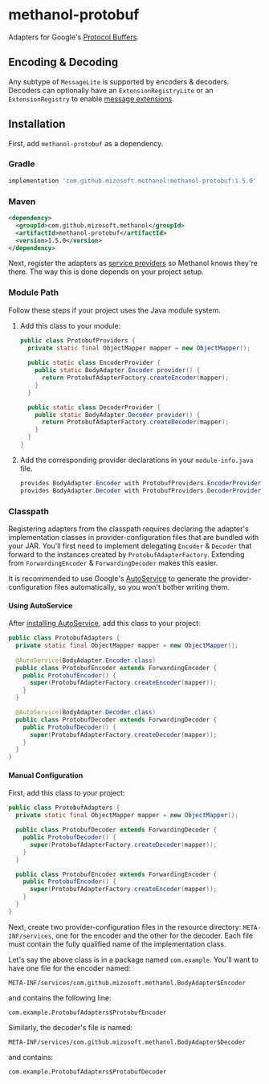 # methanol-protobuf

Adapters for Google's [Protocol Buffers][protocol_buffers].

## Encoding & Decoding

Any subtype of `MessageLite` is supported by encoders & decoders. Decoders can optionally have an
`ExtensionRegistryLite` or an `ExtensionRegistry` to enable [message extensions][message_extensions].

## Installation

First, add `methanol-protobuf` as a dependency.

### Gradle

```gradle
implementation 'com.github.mizosoft.methanol:methanol-protobuf:1.5.0'
```

### Maven

```xml
<dependency>
  <groupId>com.github.mizosoft.methanol</groupId>
  <artifactId>methanol-protobuf</artifactId>
  <version>1.5.0</version>
</dependency>
```

Next, register the adapters as [service providers][serviceloader_javadoc] so Methanol knows they're
there. The way this is done depends on your project setup.

### Module Path

Follow these steps if your project uses the Java module system.

1. Add this class to your module:

    ```java
    public class ProtobufProviders {
      private static final ObjectMapper mapper = new ObjectMapper();
      
      public static class EncoderProvider {
        public static BodyAdapter.Encoder provider() {
          return ProtobufAdapterFactory.createEncoder(mapper);
        }
      }
   
      public static class DecoderProvider {
        public static BodyAdapter.Decoder provider() {
          return ProtobufAdapterFactory.createDecoder(mapper);
        }
      }
    }
    ```

2. Add the corresponding provider declarations in your `module-info.java` file.

    ```java
    provides BodyAdapter.Encoder with ProtobufProviders.EncoderProvider;
    provides BodyAdapter.Decoder with ProtobufProviders.DecoderProvider;
    ```

### Classpath

Registering adapters from the classpath requires declaring the adapter's implementation classes in
provider-configuration files that are bundled with your JAR. You'll first need to implement
delegating `Encoder` & `Decoder` that forward to the instances created by `ProtobufAdapterFactory`.
Extending from `ForwardingEncoder` & `ForwardingDecoder` makes this easier.

It is recommended to use Google's [AutoService][autoservice] to generate the provider-configuration
files automatically, so you won't bother writing them.

#### Using AutoService

After [installing AutoService][autoservice_getting_started], add this class to your project:

```java
public class ProtobufAdapters {
  private static final ObjectMapper mapper = new ObjectMapper();
  
  @AutoService(BodyAdapter.Encoder.class)
  public class ProtobufEncoder extends ForwardingEncoder {
    public ProtobufEncoder() {
      super(ProtobufAdapterFactory.createEncoder(mapper));
    }
  }

  @AutoService(BodyAdapter.Decoder.class)
  public class ProtobufDecoder extends ForwardingDecoder {
    public ProtobufDecoder() {
      super(ProtobufAdapterFactory.createDecoder(mapper));
    }
  }
}
```

#### Manual Configuration

First, add this class to your project:

```java
public class ProtobufAdapters {
  private static final ObjectMapper mapper = new ObjectMapper();

  public class ProtobufDecoder extends ForwardingDecoder {
    public ProtobufDecoder() {
      super(ProtobufAdapterFactory.createDecoder(mapper));
    }
  }

  public class ProtobufEncoder extends ForwardingEncoder {
    public ProtobufEncoder() {
      super(ProtobufAdapterFactory.createEncoder(mapper));
    }
  }
}
```

Next, create two provider-configuration files in the resource directory: `META-INF/services`,
one for the encoder and the other for the decoder. Each file must contain the fully qualified
name of the implementation class.

Let's say the above class is in a package named `com.example`. You'll want to have one file for the
encoder named:

```
META-INF/services/com.github.mizosoft.methanol.BodyAdapter$Encoder
```

and contains the following line:

```
com.example.ProtobufAdapters$ProtobufEncoder
```

Similarly, the decoder's file is named:

```
META-INF/services/com.github.mizosoft.methanol.BodyAdapter$Decoder
```

and contains:

```
com.example.ProtobufAdapters$ProtobufDecoder
```

[protocol_buffers]: https://developers.google.com/protocol-buffers
[message_extensions]: https://developers.google.com/protocol-buffers/docs/proto#extensions
[autoservice]: https://github.com/google/auto/tree/master/service
[autoservice_getting_started]: https://github.com/google/auto/tree/master/service#getting-started
[serviceloader_javadoc]: https://docs.oracle.com/en/java/javase/11/docs/api/java.base/java/util/ServiceLoader.html
